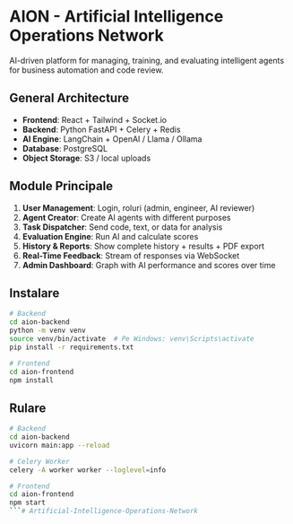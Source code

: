 # AION - Artificial Intelligence Operations Network

AI-driven platform for managing, training, and evaluating intelligent agents for business automation and code review.

## General Architecture

- **Frontend**: React + Tailwind + Socket.io
- **Backend**: Python FastAPI + Celery + Redis
- **AI Engine**: LangChain + OpenAI / Llama / Ollama
- **Database**: PostgreSQL
- **Object Storage**: S3 / local uploads

## Module Principale

1. **User Management**: Login, roluri (admin, engineer, AI reviewer)
2. **Agent Creator**: Create AI agents with different purposes
3. **Task Dispatcher**: Send code, text, or data for analysis
4. **Evaluation Engine**: Run AI and calculate scores
5. **History & Reports**: Show complete history + results + PDF export
6. **Real-Time Feedback**: Stream of responses via WebSocket
7. **Admin Dashboard**: Graph with AI performance and scores over time

## Instalare

```bash
# Backend
cd aion-backend
python -m venv venv
source venv/bin/activate  # Pe Windows: venv\Scripts\activate
pip install -r requirements.txt

# Frontend
cd aion-frontend
npm install
```

## Rulare

```bash
# Backend
cd aion-backend
uvicorn main:app --reload

# Celery Worker
celery -A worker worker --loglevel=info

# Frontend
cd aion-frontend
npm start
```#   A r t i f i c i a l - I n t e l l i g e n c e - O p e r a t i o n s - N e t w o r k  
 